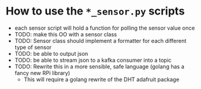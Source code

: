# How to use the `*_sensor.py` scripts

* each sensor script will hold a function for polling the sensor value once
* TODO: make this OO with a sensor class
* TODO: Sensor class should implement a formatter for each different type of sensor
* TODO: be able to output json
* TODO: be able to stream json to a kafka consumer into a topic
* TODO: Rewrite this in a more sensible, safe language (golang has a fancy new RPi library)
	- This will require a golang rewrite of the DHT adafruit package